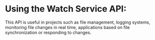 # Using the Watch Service API:
This API is useful in projects such as file management, 
logging systems, monitoring file changes in real time, applications
based on file synchronization or responding to changes.